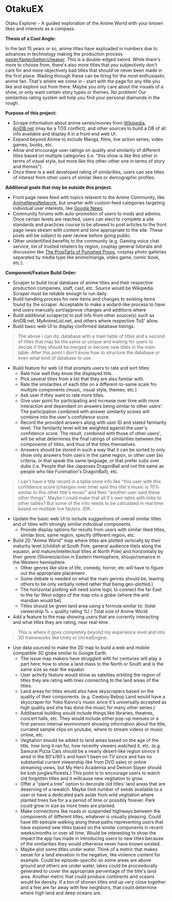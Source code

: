 # OtakuEX
Otaku Explorer - A guided exploration of the Anime World with your known likes and interests as a compass.

__Thesis of a Cool Angle:__

In the last 15 years or so, anime titles have exploaded in numbers due to advances in technology making the production process [easier/faster/better/cheaper](https://www.youtube.com/watch?v=GDpmVUEjagg&t=1m53s). This is a double-edged sword. While there's more to choose from, there's also more titles that you subjectively don't care for and more objectively bad titles that should've never been made in the first place. Wading through these can be tiring for the most enthusiastic anime fan. That's where we come in - start with the page for any title you like and explore out from there. Maybe you only care about the visuals of a show, or only want certain story types or themes. No problem! Our similarities rating system will help you find your personal diamonds in the rough.

__Purpose of this project:__
- Scrape information about anime series/movies from [Wikipedia](https://en.wikipedia.org/wiki/List_of_anime_companies/), [AniDB.net](http://anidb.net/) (may be a TOS conflict), and other sources to build a DB of all info available and display it in a front end web UI.
- Expand beyond Anime to include Manga, films, live action series, video games, books, etc.
- Allow and encourage user ratings on quality and similarity of different titles based on multiple categories (i.e. "this show is like this other in terms of visual style, but more like this other-other one in terms of story and themes").
- Once there is a well developed rating of similarities, users can see titles of interest from other users of similar likes or demographic profiles.

__Additional goals that may be outside this project:__
- Front page news feed with topics relavent to the Anime Community, like [AnimeNewsNetwork](https://www.animenewsnetwork.com), but smarter with custom feed categories targeting individual user interests, like [Google News](https://news.google.com/).
- Community forums with auto-promotion of users to mods and admins. Once certain levels are reached, users can elect to complete a site standards and practices course to be allowed to post articles to the front page news stream with content and tone appropriate to the site. These posts will be subject to peer review before going public.
- Other unidentified benefits to the community (e.g. Gaming voice chat service, list of trusted retailers by region, cosplay general tutorials and discussion like [The PropTarts of Punished Props](https://www.facebook.com/groups/theproptarts/), cosplay photo galleries separated by media type like anime/manga, video game, comic book, etc.).

__Component/Feature Build Order:__
- Scraper to build local database of anime titles and their respective production companies, staff, cast, etc. Source would be Wikipedia. Scraper must be reliable enough to run daily.
- Build handling process for new items and changes to existing items found by the scraper. Acceptable to make a widard-like process to have end users manually sort/approve changes and additions where 
- Build additional scraper(s) to pull info from other source(s) such as AniDB.net, MyAnimeList.net, and others where respective ToS' allow.
- Build basic web UI to display confirmed database listings.

>The above I can do; database with a main table of titles and a second of titles that may be the same or unique and waiting for users to decide if they should be merged or becone new titels in the main table. After this point I don't know how to structure the database or even what kind of database to use.

- Build feature for web UI that prompts users to rate and sort titles:
	- Rate how well they know the displayed title.
	- Pick several titles from a list that they are also familar with.
	- Rate the similarities of each title on a different-to-same scale fro multiple components (music, visual style, themes, etc.)
	- Ask user if they want to rate more titles.
	- Give user point for participating and increase over time with more interaction and dependant on answers being similar to other users'. The participation combined with answer similarity scores will combine into the user's confidence score.
	- Record the provided answers along with user ID and stated familarity level. The familarity level will be weighted against the user's confidence score. The result, combined with those of other users', will be what determines the final ratings of similarities between the components of titles, and thus of the titles themselves.
	- Answers should be stored in such a way that it can be sorted to only show only answers from users in the same region, or other user bio criteria, or that speak the same language, or that prefer subs over dubs (i.e. People that like Japanses DragonBall and not the same as people who like Funimation's DragonBall), etc.

>I can't have a title record in a table store info like "this user with this confidence score (changes over time) said this title's music is 70% similar to this other title's music" and then "another user said these other things". Maybe I could make that all it's own table with links to other tables? But some of the info needs to be calculated in real time based on multiple live factors. IDK.
	
- Update the basic web UI to include suggestions of overall similar titles and of titles with strongly similar individual components.
	- Provide display options for results from users with similar liked titles, similar bios, same region, specify different region, etc.
- Build 2D "Anime World" map where titles are plotted vertically by their maturity level (childish at South Pole, general audience titels along the equator, and mature/intellectual titles at North Pole) and horizontally by their genre (Shonen/action in Eastern Hemisphere, shoujo/romance in the Western hemisphere.
	- Other genres like slice of life, comedy, horror, etc will have to figure out the appropriate placement.
	- Some debate is needed on what the main genres should be, leaving others to be only verbally noted rather that being geo-plotted.)
	- The horizontal plotting will need some logic to connect the far East to the far West edges of the map into a globe (where the anti maridian would be).
	- Titles should be given land area using a formula similar to: (total viewership % + quality rating %) / Total size of Anime World
- Add a feature to the map showing users that are currently interacting and what titles they are rating, near real-time.

>This is where it goes completely beyond my experience level and into 3D frameworks like Unity or UnrealEngine.

- Use data sourced to make the 2D map to build a web and mobile compatible 3D globe similar to Google Earth.
    - The issue map makers have struggled with for centuries will play a part  here; how to show a land mass to the North or South and is the same size as near the equator.
	- User activity feature would show as satelites orbiting the region of titles they are rating with lines connecting to the land areas of the titles.
	- Land areas for titles would also have  skyscrapers based on the quality of their components. (e.g. Cweboy Bebop Land would have a skyscraper for Yoko Kanno's music since it's universally accepted as high quality and she has done the music for many other series.)
	- Additaonal building would include things like libraries, theatres, concert halls, etc. They would include either pop-up menues or a first-person internal environment showing information about the title, currated sample clips on youtube, where to stream videos or music online, etc.
	- Vegitation should be added to land areas based on the age of the title, how long it ran for, how recently viewers watched it, etc. (e.g. Samurai Pizza Cats should be a nearly desert-like region sinnce it aired in the 80's/90's and hasn't been on TV since and has no substantial current viewership like from DVD sales or online streaming views, but My Hero Academia and Demon Slayer should be lush jungles/forests.) This point is to encourage users to watch old forgotten titles and it willcause new vegitation to grow.
	- Offer a "plant a tree" option to decorate old titles' land areas that are deserving of a rewatch. Maybe limit number of seeds available to a user or have a dedicated park aside from wild vegitation where planted trees live for a a period of time or possibly forever. Park could grow in size as more trees are planted.
	- Make connections like roads or suspended highways between the components of different titles, whatever is visually pleasing. Could have littl epeople walking along these paths representing users that have explored new titles based on the similar components in recent weeks/months or over all time. Would be interesting to show the impact the app has made in introducing users to new titles because of the similarities they would otherwise never have known existed.
	- Maybe plot some titles under water. Think of a metric that makes sense for a land elevation in the negative, like violence content for example. Could be episode-specific so some areas are above ground and others are under water, lakes could be proceedurally generated to cover the appropriate perventage of the title's land area. Another metric that could produce continents and oceans would be density. If a ton of shonen titles end up very close together and a few are far away with few neighbors, that could determine where high land and deep oceans are.
